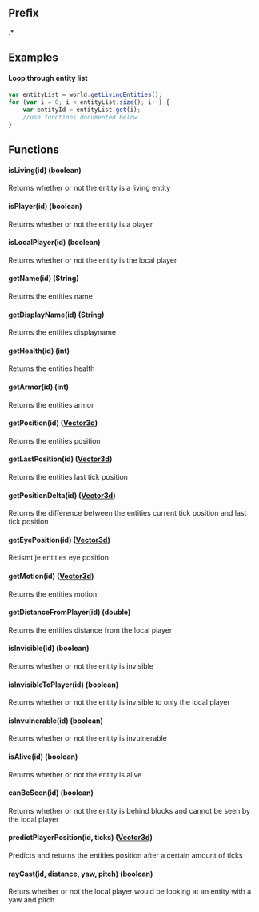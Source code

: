 ## Prefix
.*

## Examples
#### Loop through entity list
```javascript
var entityList = world.getLivingEntities();
for (var i = 0; i < entityList.size(); i++) {
    var entityId = entityList.get(i);
    //use functions documented below
}
```

## Functions
#### isLiving(id) (boolean)
Returns whether or not the entity is a living entity
#### isPlayer(id) (boolean)
Returns whether or not the entity is a player
#### isLocalPlayer(id) (boolean)
Returns whether or not the entity is the local player
#### getName(id) (String)
Returns the entities name
#### getDisplayName(id) (String)
Returns the entities displayname
#### getHealth(id) (int)
Returns the entities health
#### getArmor(id) (int)
Returns the entities armor
#### getPosition(id) ([Vector3d](./classes/Vector3d.md))
Returns the entities position
#### getLastPosition(id) ([Vector3d](./classes/Vector3d.md))
Returns the entities last tick position
#### getPositionDelta(id) ([Vector3d](./classes/Vector3d.md))
Returns the difference between the entities current tick position and last tick position
#### getEyePosition(id) ([Vector3d](./classes/Vector3d.md))
Retismt je entities eye position 
#### getMotion(id) ([Vector3d](./classes/Vector3d.md))
Returns the entities motion
#### getDistanceFromPlayer(id) (double)
Returns the entities distance from the local player
#### isInvisible(id) (boolean)
Returns whether or not the entity is invisible
#### isInvisibleToPlayer(id) (boolean)
Returns whether or not the entity is invisible to only the local player
#### isInvulnerable(id) (boolean)
Returns whether or not the entity is invulnerable
#### isAlive(id) (boolean)
Returns whether or not the entity is alive
#### canBeSeen(id) (boolean)
Returns whether or not the entity is behind blocks and cannot be seen by the local player
#### predictPlayerPosition(id, ticks) ([Vector3d](./classes/Vector3d.md))
Predicts and returns the entities position after a certain amount of ticks
#### rayCast(id, distance, yaw, pitch) (boolean)
Returs whether or not the local player would be looking at an entity with a yaw and pitch
